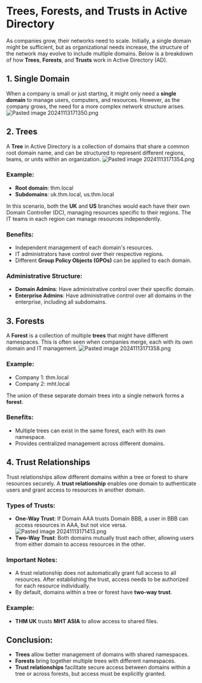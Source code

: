 # Trees, Forests, and Trusts in Active Directory

As companies grow, their networks need to scale. Initially, a single domain might be sufficient, but as organizational needs increase, the structure of the network may evolve to include multiple domains. Below is a breakdown of how **Trees**, **Forests**, and **Trusts** work in Active Directory (AD).

## 1. Single Domain

When a company is small or just starting, it might only need a **single domain** to manage users, computers, and resources. However, as the company grows, the need for a more complex network structure arises.
![Pasted image 20241113171350.png](Pasted%20image%2020241113171350.png)
## 2. Trees

A **Tree** in Active Directory is a collection of domains that share a common root domain name, and can be structured to represent different regions, teams, or units within an organization. 
![Pasted image 20241113171354.png](Pasted%20image%2020241113171354.png)
### Example:
- **Root domain**: thm.local
- **Subdomains**: uk.thm.local, us.thm.local

In this scenario, both the **UK** and **US** branches would each have their own Domain Controller (DC), managing resources specific to their regions. The IT teams in each region can manage resources independently.

### Benefits:
- Independent management of each domain's resources.
- IT administrators have control over their respective regions.
- Different **Group Policy Objects (GPOs)** can be applied to each domain.
  
### Administrative Structure:
- **Domain Admins**: Have administrative control over their specific domain.
- **Enterprise Admins**: Have administrative control over all domains in the enterprise, including all subdomains.

## 3. Forests

A **Forest** is a collection of multiple **trees** that might have different namespaces. This is often seen when companies merge, each with its own domain and IT management.
![Pasted image 20241113171358.png](Pasted%20image%2020241113171358.png)
### Example:
- Company 1: thm.local
- Company 2: mht.local

The union of these separate domain trees into a single network forms a **forest**.

### Benefits:
- Multiple trees can exist in the same forest, each with its own namespace.
- Provides centralized management across different domains.

## 4. Trust Relationships

Trust relationships allow different domains within a tree or forest to share resources securely. A **trust relationship** enables one domain to authenticate users and grant access to resources in another domain.

### Types of Trusts:
- **One-Way Trust**: If Domain AAA trusts Domain BBB, a user in BBB can access resources in AAA, but not vice versa.
![Pasted image 20241113171413.png](Pasted%20image%2020241113171413.png)
- **Two-Way Trust**: Both domains mutually trust each other, allowing users from either domain to access resources in the other.

### Important Notes:
- A trust relationship does not automatically grant full access to all resources. After establishing the trust, access needs to be authorized for each resource individually.
- By default, domains within a tree or forest have **two-way trust**.

### Example:
- **THM UK** trusts **MHT ASIA** to allow access to shared files. 

## Conclusion:
- **Trees** allow better management of domains with shared namespaces.
- **Forests** bring together multiple trees with different namespaces.
- **Trust relationships** facilitate secure access between domains within a tree or across forests, but access must be explicitly granted.
